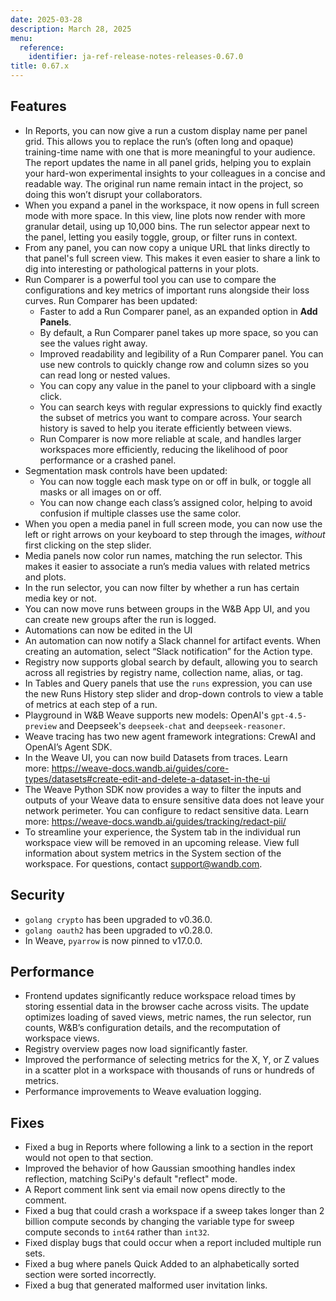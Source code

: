 ```yaml
---
date: 2025-03-28
description: March 28, 2025
menu:
  reference:
    identifier: ja-ref-release-notes-releases-0.67.0
title: 0.67.x
---
```


## Features

- In Reports, you can now give a run a custom display name per panel grid. This allows you to replace the run’s (often long and opaque) training-time name with one that is more meaningful to your audience. The report updates the name in all panel grids, helping you to explain your hard-won experimental insights to your colleagues in a concise and readable way. The original run name remain intact in the project, so doing this won’t disrupt your collaborators.
- When you expand a panel in the workspace, it now opens in full screen mode with more space. In this view, line plots now render with more granular detail, using up 10,000 bins. The run selector appear next to the panel, letting you easily toggle, group, or filter runs in context.
- From any panel, you can now copy a unique URL that links directly to that panel's full screen view. This makes it even easier to share a link to dig into interesting or pathological patterns in your plots.
- Run Comparer is a powerful tool you can use to compare the configurations and key metrics of important runs alongside their loss curves. Run Comparer has been updated:
    - Faster to add a Run Comparer panel, as an expanded option in **Add Panels**.
    - By default, a Run Comparer panel takes up more space, so you can see the values right away.
    - Improved readability and legibility of a Run Comparer panel. You can use new controls to quickly change row and column sizes so you can read long or nested values.
    - You can copy any value in the panel to your clipboard with a single click.
    - You can search keys with regular expressions to quickly find exactly the subset of metrics you want to compare across. Your search history is saved to help you iterate efficiently between views.
    - Run Comparer is now more reliable at scale, and handles larger workspaces more efficiently, reducing the likelihood of poor performance or a crashed panel.<!--more-->
- Segmentation mask controls have been updated:
    - You can now toggle each mask type on or off in bulk, or toggle all masks or all images on or off.
    - You can now change each class’s assigned color, helping to avoid confusion if multiple classes use the same color.
- When you open a media panel in full screen mode, you can now use the left or right arrows on your keyboard to step through the images, *without* first clicking on the step slider.
- Media panels now color run names, matching the run selector. This makes it easier to associate a run’s media values with related metrics and plots.
- In the run selector, you can now filter by whether a run has certain media key or not.
- You can now move runs between groups in the W&B App UI, and you can create new groups after the run is logged.
- Automations can now be edited in the UI
- An automation can now notify a Slack channel for artifact events. When creating an automation, select “Slack notification” for the Action type.
- Registry now supports global search by default, allowing you to search across all registries by registry name, collection name, alias, or tag.
- In Tables and Query panels that use the `runs` expression, you can use the new Runs History step slider and drop-down controls to view a table of metrics at each step of a run.
- Playground in W&B Weave supports new models: OpenAI's `gpt-4.5-preview`  and Deepseek's `deepseek-chat` and `deepseek-reasoner`.
- Weave tracing has two new agent framework integrations: CrewAI and OpenAI’s Agent SDK.
- In the Weave UI, you can now build Datasets from traces. Learn more: https://weave-docs.wandb.ai/guides/core-types/datasets#create-edit-and-delete-a-dataset-in-the-ui
- The Weave Python SDK now provides a way to filter the inputs and outputs of your Weave data to ensure sensitive data does not leave your network perimeter. You can configure to redact sensitive data. Learn more: https://weave-docs.wandb.ai/guides/tracking/redact-pii/
- To streamline your experience, the System tab in the individual run workspace view will be removed in an upcoming release. View full information about system metrics in the System section of the workspace. For questions, contact [support@wandb.com](mailto:support@wandb.com).

## Security

- `golang crypto` has been upgraded to v0.36.0.
- `golang oauth2` has been upgraded to v0.28.0.
- In Weave, `pyarrow` is now pinned to v17.0.0.

## Performance

- Frontend updates significantly reduce workspace reload times by storing essential data in the browser cache across visits. The update optimizes loading of saved views, metric names, the run selector, run counts, W&B’s configuration details, and the recomputation of workspace views.
- Registry overview pages now load significantly faster.
- Improved the performance of selecting metrics for the X, Y, or Z values in a scatter plot in a workspace with thousands of runs or hundreds of metrics.
- Performance improvements to Weave evaluation logging.

## Fixes

- Fixed a bug in Reports where following a link to a section in the report would not open to that section.
- Improved the behavior of how Gaussian smoothing handles index reflection, matching SciPy's default "reflect" mode.
- A Report comment link sent via email now opens directly to the comment.
- Fixed a bug that could crash a workspace if a sweep takes longer than 2 billion compute seconds by changing the variable type for sweep compute seconds to `int64` rather than `int32`.
- Fixed display bugs that could occur when a report included multiple run sets.
- Fixed a bug where panels Quick Added to an alphabetically sorted section were sorted incorrectly.
- Fixed a bug that generated malformed user invitation links.